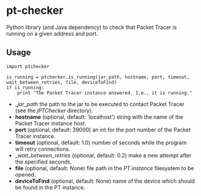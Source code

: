 # pt-checker
Python library (and Java dependency) to check that Packet Tracer is running on a given address and port.


## Usage

```
import ptchecker

is_running = ptchecker.is_running(jar_path, hostname, port, timeout, wait_between_retries, file, deviceToFind)
if is_running:
    print "The Packet Tracer instance answered. I.e., it is running."
```

 * __jar\_path_ the path to the jar to be executed to contact Packet Tracer (see the _jPTChecker_ directory).
 * __hostname__ (optional, default: 'localhost') string with the name of the Packet Tracer instance host.
 * __port__ (optional, default: 39000) an int for the port number of the Packet Tracer instance.
 * __timeout__ (optional, default: 1.0) number of seconds while the program will retry connections.
 * __wait\_between\_retries_ (optional, default: 0.2) make a new attempt after the specified seconds.
 * __file__ (optional, default: None) file path in the _PT instance_ filesystem to be opened.
 * __deviceToFind__ (optional, default: None) name of the device which should be found in the PT instance.
